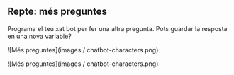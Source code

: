 ## Repte: més preguntes

Programa el teu xat bot per fer una altra pregunta. Pots guardar la resposta en una nova variable?

![Més preguntes](images / chatbot-characters.png)

![Més preguntes](images / chatbot-characters.png)